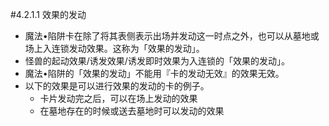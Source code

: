 #4.2.1.1        效果的发动
* 魔法•陷阱卡在除了将其表侧表示出场并发动这一时点之外，也可以从墓地或场上入连锁发动效果。这称为「效果的发动」。
* 怪兽的起动效果/诱发效果/诱发即时效果为入连锁的「效果的发动」。
* 魔法•陷阱的「效果的发动」不能用『卡的发动无效』的效果无效。
* 以下的效果是可以进行效果的发动的卡的例子。
    * 卡片发动完之后，可以在场上发动的效果
    * 在墓地存在的时候或送去墓地时可以发动的效果
